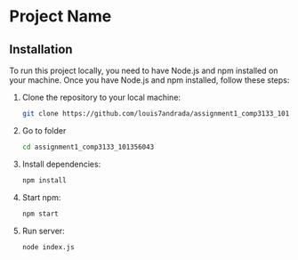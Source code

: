 # Project Name

## Installation

To run this project locally, you need to have Node.js and npm installed on your machine. Once you have Node.js and npm installed, follow these steps:

1. Clone the repository to your local machine:
   ```bash
   git clone https://github.com/louis7andrada/assignment1_comp3133_101356043.git

2. Go to folder
   ```bash
   cd assignment1_comp3133_101356043

3. Install dependencies:
   ```bash
   npm install

4. Start npm:
   ```bash
   npm start

5. Run server:
   ```bash
   node index.js


